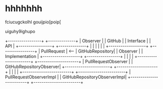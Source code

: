 # hhhhhhh
fciucugckolhl
gouijpio[poip[

uiguhy9ighupo


+-----------------+          +--------------+
           |    Observer     |          |   GitHub     |
           |    Interface    |          |     API      |
           +-----------------+          +--------------+
                   |                            |
                   |                            |
                   |                            |
          +-------------------+       +-----------------+
          |    PullRequest   |  <--  | GitHubRepository|
          |    Observer      |       |  Implementation  |
          +-------------------+       +-----------------+
                   |                            |
                   |                            |
         +-----------------------+     +---------------------+
         | PullRequestObserver    |     | GitHubRepositoryObserver|
         +-----------------------+     +---------------------+
                   |                            |
                   |                            |
      +-------------------------+     +------------------------+
      | PullRequestObserverImpl  |     | GitHubRepositoryObserverImpl|
      +-------------------------+     +------------------------+
